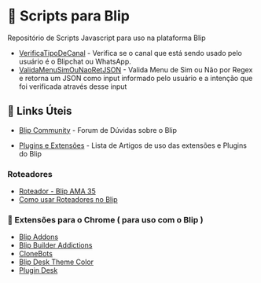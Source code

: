# 🤖 Scripts para Blip
Repositório de Scripts Javascript para uso na plataforma Blip


* [VerificaTipoDeCanal](https://github.com/brunoemferreira/blip-scripts/blob/main/VerificaTipoDeCanal.js) - Verifica se o canal que está sendo usado pelo usuário é o Blipchat ou WhatsApp.
* [ValidaMenuSimOuNaoRetJSON](https://github.com/brunoemferreira/blip-scripts/blob/main/ValidaMenuSimOuNaoRetJSON.js) - Valida Menu de Sim ou Não por Regex e retorna um JSON como input informado pelo usuário e a intenção que foi verificada através desse input 






## 🔗 Links Úteis
* [Blip Community](https://community.blip.ai/) - Forum de Dúvidas sobre o Blip



* [Plugins e Extensões](https://help.blip.ai/hc/pt-br/sections/4403363546007-Plugins-e-Extens%C3%B5es) - Lista de Artigos de uso das extensões e Plugins do Blip


### Roteadores
* [Roteador - Blip AMA 35](https://www.youtube.com/watch?v=Z4z-wRnXyi4&list=PL21x9uTV4tb1nDk8d8BKpuCOtZKxDuavs&index=20)
* [Como usar Roteadores no Blip](https://www.youtube.com/watch?v=2nW0mPUQgss&list=PL21x9uTV4tb1nDk8d8BKpuCOtZKxDuavs)

### 🧰 Extensões para o Chrome ( para uso com o Blip )
* [Blip Addons](https://chrome.google.com/webstore/detail/blip-addons/niopbdedfbgmagppkckachanclmdomeg?hl=pt-br)
* [Blip Builder Addictions](https://chrome.google.com/webstore/detail/blip-builder-addictions/nfdmafhaljeeonfglijopeoicnnpgleb?hl=pt-br)
* [CloneBots](https://chrome.google.com/webstore/detail/clonebots/kmfpnnabdegkmimfnalfbadaaaalhbld?hl=pt-br)
* [Blip Desk Theme Color](https://chrome.google.com/webstore/detail/blip-desk-theme-color/nmcdldfhdcloobjonaocfgaflledaeha?hl=pt-br)
* [Plugin Desk](https://chrome.google.com/webstore/detail/plugin-desk/bmjjlaomahkobdcmgnbihomlipaoolnh?hl=pt-br)

